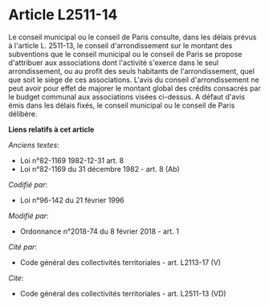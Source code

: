 # Article L2511-14

Le conseil municipal ou le conseil de Paris consulte, dans les délais prévus à l'article L. 2511-13, le conseil
d'arrondissement sur le montant des subventions que le conseil municipal ou le conseil de Paris se propose d'attribuer aux
associations dont l'activité s'exerce dans le seul arrondissement, ou au profit des seuls habitants de l'arrondissement, quel
que soit le siège de ces associations. L'avis du conseil d'arrondissement ne peut avoir pour effet de majorer le montant
global des crédits consacrés par le budget communal aux associations visées ci-dessus. A défaut d'avis émis dans les délais
fixés, le conseil municipal ou le conseil de Paris délibère.

**Liens relatifs à cet article**

_Anciens textes_:

  - Loi n°82-1169 1982-12-31 art. 8
  - Loi n°82-1169 du 31 décembre 1982 - art. 8 (Ab)

_Codifié par_:

  - Loi n°96-142 du 21 février 1996

_Modifié par_:

  - Ordonnance n°2018-74 du 8 février 2018 - art. 1

_Cité par_:

  - Code général des collectivités territoriales - art. L2113-17 (V)

_Cite_:

  - Code général des collectivités territoriales - art. L2511-13 (VD)
